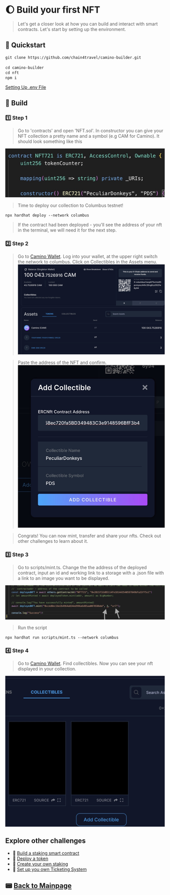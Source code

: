 #  🌔 Build your first NFT

> Let's get a closer look at how you can build and interact with smart contracts. Let's start by setting up the environment.

## 🌌 Quickstart

```
git clone https://github.com/chain4travel/camino-builder.git

cd camino-builder
cd nft
npm i
```

[Setting Up .env File](../setup/README.md#setting-up-env-file)

## 🌳 Build

### 1️⃣ Step 1

> Go to 'contracts' and open 'NFT.sol'. In constructor you can give your NFT collection a pretty name and a symbol (e.g CAM for Camino). It should look something like this

![image](https://github.com/juuroudojo/images/blob/main/Image%2014.08.2023%20at%2003.23.jpeg)

> Time to deploy our collection to Columbus testnet! 

```
npx hardhat deploy --network columbus
```

> If the contract had been deployed - you'll see the address of your nft in the terminal, we will need it for the next step.

### 2️⃣ Step 2

> Go to [Camino Wallet](https://suite.camino.network/wallet/home). Log into your wallet, at the upper right switch the network to columbus. Click on Collectibles in the Assets menu.
![image](https://github.com/juuroudojo/toolsReal/blob/main/images/Image%2021.08.2023%20at%2012.38.jpeg)

> Paste the address of the NFT and confirm.
![image](https://github.com/juuroudojo/toolsReal/blob/main/images/Image%2021.08.2023%20at%2013.43.jpeg)

> Congrats! You can now mint, transfer and share your nfts. Check out other challenges to learn about it.

### 3️⃣ Step 3
> Go to scripts/mint.ts. Change the the address of the deployed contract, input an id and working link to a storage with a .json file with a link to an image you want to be displayed.

![image](https://github.com/juuroudojo/toolsReal/blob/main/images/Image%2030.08.2023%20at%2014.37.jpeg)

> Run the script
```
npx hardhat run scripts/mint.ts --network columbus
```

### 4️⃣ Step 4
> Go to [Camino Wallet](https://suite.camino.network/wallet/home). Find collectibles. Now you can see your nft displayed in your collection.

![image](https://github.com/juuroudojo/toolsReal/blob/main/images/Image%2030.08.2023%20at%2014.34.jpeg) 






## Explore other challenges
 - 🍇  [Build a staking smart contract](https://github.com/chain4travel/camino-builder/tree/c4t/staking)
 - 🥝  [Deploy a token](https://github.com/chain4travel/camino-builder/tree/c4t/token)
 - 🍓  [Create your own staking](https://github.com/chain4travel/camino-builder/tree/c4t/staking)
 - 🍍  [Set up you own Ticketing System](https://github.com/chain4travel/camino-builder/tree/token-gate/)

## 📟 [Back to Mainpage](https://github.com/chain4travel/camino-builder)
